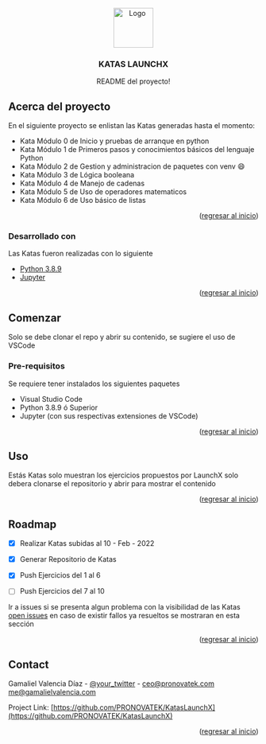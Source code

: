 <div id="top"></div>
<!--
*** Basado en una plantilla
-->

<!-- PROJECT LOGO -->
<br />
<div align="center">
  <a href="https://github.com/PRONOVATEK/KatasLaunchX">
    <img src="images/logo.png" alt="Logo" width="80" height="80">
  </a>

  <h3 align="center">KATAS LAUNCHX</h3>

  <p align="center">
    README del proyecto!
  </p>
</div>

<!-- ABOUT THE PROJECT -->
## Acerca del proyecto

En el siguiente proyecto se enlistan las Katas generadas hasta el momento:

* Kata Módulo 0 de Inicio y pruebas de arranque en python
* Kata Módulo 1 de Primeros pasos y conocimientos básicos del lenguaje Python
* Kata Módulo 2 de Gestion y administracion de paquetes con venv :smile:
* Kata Módulo 3 de Lógica booleana
* Kata Módulo 4 de Manejo de cadenas
* Kata Módulo 5 de Uso de operadores matematicos
* Kata Módulo 6 de Uso básico de listas

<p align="right">(<a href="#top">regresar al inicio</a>)</p>



### Desarrollado con

Las Katas fueron realizadas con lo siguiente

* [Python 3.8.9](https://www.python.org/downloads/release/python-388rc1/)
* [Jupyter](https://jupyter.org)

<p align="right">(<a href="#top">regresar al inicio</a>)</p>



<!-- GETTING STARTED -->
## Comenzar

Solo se debe clonar el repo y abrir su contenido, se sugiere el uso de VSCode

### Pre-requisitos

Se requiere tener instalados los siguientes paquetes
* Visual Studio Code
* Python 3.8.9 ó Superior
* Jupyter (con sus respectivas extensiones de VSCode)

<p align="right">(<a href="#top">regresar al inicio</a>)</p>



<!-- USAGE EXAMPLES -->
## Uso

Estás Katas solo muestran los ejercicios propuestos por LaunchX solo debera clonarse el repositorio y abrir para mostrar el contenido

<p align="right">(<a href="#top">regresar al inicio</a>)</p>



<!-- ROADMAP -->
## Roadmap

- [x] Realizar Katas subidas al 10 - Feb - 2022
- [x] Generar Repositorio de Katas
- [x] Push Ejercicios del 1 al 6
- [ ] Push Ejercicios del 7 al 10


Ir a issues si se presenta algun problema con la visibilidad de las Katas [open issues](https://github.com/PRONOVATEK/KatasLaunchX/issues) en caso de existir fallos ya resueltos se mostraran en esta sección 

<p align="right">(<a href="#top">regresar al inicio</a>)</p>



<!-- CONTACT -->
## Contact

Gamaliel Valencia Díaz - [@your_twitter](https://twitter.com/GamaStark) - ceo@pronovatek.com me@gamalielvalencia.com

Project Link: [https://github.com/PRONOVATEK/KatasLaunchX](https://github.com/PRONOVATEK/KatasLaunchX)

<p align="right">(<a href="#top">regresar al inicio</a>)</p>